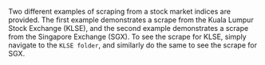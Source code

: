 Two different examples of scraping from a stock market indices are provided. The first example demonstrates a scrape from the Kuala Lumpur Stock Exchange (KLSE), and the second example demonstrates a scrape from the Singapore Exchange (SGX). To see the scrape for KLSE, simply navigate to the `KLSE folder`, and similarly do the same to see the scrape for SGX.



